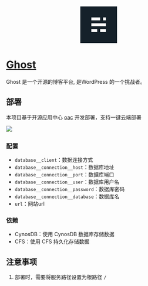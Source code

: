 <p align="center">
  <img height="100px" src="./ghost.png" />
</p>

# [Ghost](https://github.com/TryGhost/Ghost)

Ghost 是一个开源的博客平台, 是WordPress 的一个挑战者。

## 部署

本项目基于开源应用中心 [oac](https://app.cloud.tencent.com/) 开发部署，支持一键云端部署


[![](https://main.qcloudimg.com/raw/67f5a389f1ac6f3b4d04c7256438e44f.svg)](https://console.cloud.tencent.com/tcb/env/index?action=CreateAndDeployCloudBaseProject&appUrl=https%3A%2F%2Fgithub.com%2FTencent-Cloud-Plugins%2FTencentCloudBase-Ghost&branch=master)

### 配置

- `database__client`：数据连接方式
- `database__connection__host`：数据库地址
- `database__connection__port`：数据库端口
- `database__connection__user`：数据库用户名
- `database__connection__password`：数据库密码
- `database__connection__database`：数据库名
- `url`：网站url


### 依赖

- CynosDB：使用 CynosDB 数据库存储数据
- CFS：使用 CFS 持久化存储数据

## 注意事项

1. 部署时，需要将服务路径设置为根路径 `/`
